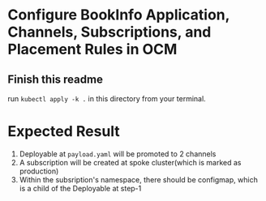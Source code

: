 # Configure BookInfo Application, Channels, Subscriptions, and Placement Rules in OCM

## Finish this readme

run `kubectl apply -k .` in this directory from your terminal.

# Expected Result
1. Deployable at `payload.yaml` will be promoted to 2 channels
2. A subscription will be created at spoke cluster(which is marked as production)
3. Within the subsription's namespace, there should be configmap, which is a
   child of the Deployable at step-1
